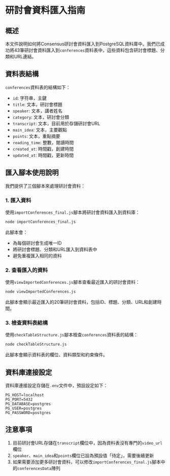 # 研討會資料匯入指南

## 概述

本文件說明如何將Consensus研討會資料匯入到PostgreSQL資料庫中。我們已成功將43筆研討會資料匯入到`conferences`資料表中，這些資料包含研討會標題、分類和URL連結。

## 資料表結構

`conferences`資料表的結構如下：

- `id`: 字符串，主鍵
- `title`: 文本，研討會標題
- `speaker`: 文本，講者姓名
- `category`: 文本，研討會分類
- `transcript`: 文本，目前用於存儲研討會URL
- `main_idea`: 文本，主要觀點
- `points`: 文本，重點摘要
- `reading_time`: 整數，閱讀時間
- `created_at`: 時間戳，創建時間
- `updated_at`: 時間戳，更新時間

## 匯入腳本使用說明

我們提供了三個腳本來處理研討會資料：

### 1. 匯入資料

使用`importConferences_final.js`腳本將研討會資料匯入到資料庫：

```bash
node importConferences_final.js
```

此腳本會：
- 為每個研討會生成唯一ID
- 將研討會標題、分類和URL匯入到資料表中
- 避免重複匯入相同的資料

### 2. 查看匯入的資料

使用`viewImportedConferences.js`腳本查看最近匯入的研討會資料：

```bash
node viewImportedConferences.js
```

此腳本會顯示最近匯入的20筆研討會資料，包括ID、標題、分類、URL和創建時間。

### 3. 檢查資料表結構

使用`checkTableStructure.js`腳本檢查`conferences`資料表的結構：

```bash
node checkTableStructure.js
```

此腳本會顯示資料表的欄位、資料類型和約束條件。

## 資料庫連接設定

資料庫連接設定存儲在`.env`文件中，預設設定如下：

```
PG_HOST=localhost
PG_PORT=5432
PG_DATABASE=postgres
PG_USER=postgres
PG_PASSWORD=postgres
```

## 注意事項

1. 目前研討會URL存儲在`transcript`欄位中，因為資料表沒有專門的`video_url`欄位
2. `speaker`、`main_idea`和`points`欄位已設為預設值「待定」，需要後續更新
3. 如果需要添加更多研討會資料，可以修改`importConferences_final.js`腳本中的`conferencesData`陣列
